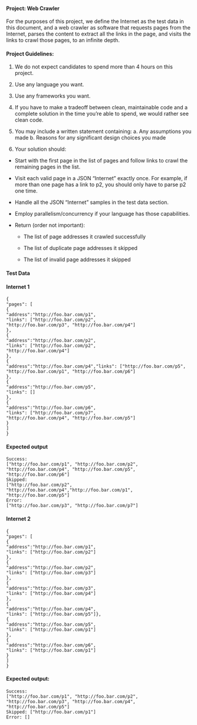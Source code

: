 #### Project: Web Crawler
For the purposes of this project, we define the Internet as the test data in this document, and
a web crawler as software that requests pages from the Internet, parses the content to
extract all the links in the page, and visits the links to crawl those pages, to an infinite depth.

#### Project Guidelines:

1. We do not expect candidates to spend more than 4 hours on this project.
2. Use any language you want.
3. Use any frameworks you want.
4. If you have to make a tradeoff between clean, maintainable code and a complete
solution in the time you’re able to spend, we would rather see clean code.

5. You may include a written statement containing:
a. Any assumptions you made
b. Reasons for any significant design choices you made
6. Your solution should:

  - Start with the first page in the list of pages and follow links to crawl the
  remaining pages in the list.

  - Visit each valid page in a JSON “Internet” exactly once. For example, if more
  than one page has a link to p2, you should only have to parse p2 one time.

  - Handle all the JSON “Internet” samples in the test data section.

  - Employ parallelism/concurrency if your language has those capabilities.

  - Return (order not important):

      - The list of page addresses it crawled successfully

      - The list of duplicate page addresses it skipped

      - The list of invalid page addresses it skipped

#### Test Data

#### Internet 1
    {
    "pages": [
    {
    "address":"http://foo.bar.com/p1",
    "links": ["http://foo.bar.com/p2",
    "http://foo.bar.com/p3", "http://foo.bar.com/p4"]
    },
    {
    "address":"http://foo.bar.com/p2",
    "links": ["http://foo.bar.com/p2",
    "http://foo.bar.com/p4"]
    },
    {
    "address":"http://foo.bar.com/p4","links": ["http://foo.bar.com/p5",
    "http://foo.bar.com/p1", "http://foo.bar.com/p6"]
    },
    {
    "address":"http://foo.bar.com/p5",
    "links": []
    },
    {
    "address":"http://foo.bar.com/p6",
    "links": ["http://foo.bar.com/p7",
    "http://foo.bar.com/p4", "http://foo.bar.com/p5"]
    }
    ]
    }

#### Expected output
    Success:
    ["http://foo.bar.com/p1", "http://foo.bar.com/p2",
    "http://foo.bar.com/p4", "http://foo.bar.com/p5",
    "http://foo.bar.com/p6"]
    Skipped:
    ["http://foo.bar.com/p2",
    "http://foo.bar.com/p4","http://foo.bar.com/p1",
    "http://foo.bar.com/p5"]
    Error:
    ["http://foo.bar.com/p3", "http://foo.bar.com/p7"]

#### Internet 2
    {
    "pages": [
    {
    "address":"http://foo.bar.com/p1",
    "links": ["http://foo.bar.com/p2"]
    },
    {
    "address":"http://foo.bar.com/p2",
    "links": ["http://foo.bar.com/p3"]
    },
    {
    "address":"http://foo.bar.com/p3",
    "links": ["http://foo.bar.com/p4"]
    },
    {
    "address":"http://foo.bar.com/p4",
    "links": ["http://foo.bar.com/p5"]},
    {
    "address":"http://foo.bar.com/p5",
    "links": ["http://foo.bar.com/p1"]
    },
    {
    "address":"http://foo.bar.com/p6",
    "links": ["http://foo.bar.com/p1"]
    }
    ]
    }

#### Expected output:
    Success:
    ["http://foo.bar.com/p1", "http://foo.bar.com/p2",
    "http://foo.bar.com/p3", "http://foo.bar.com/p4",
    "http://foo.bar.com/p5"]
    Skipped: ["http://foo.bar.com/p1"]
    Error: []
